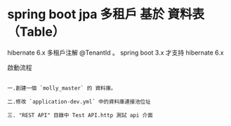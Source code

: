 # spring boot jpa 多租戶 基於 資料表（Table）

hibernate 6.x 多租戶注解 @TenantId 。 spring boot 3.x 才支持 hibernate 6.x

啟動流程

````

一.創建一個 `molly_master` 的 資料庫。

二.修改 `application-dev.yml` 中的資料庫連接池位址

三. "REST API" 目錄中 Test API.http 測試 api 介面

````

